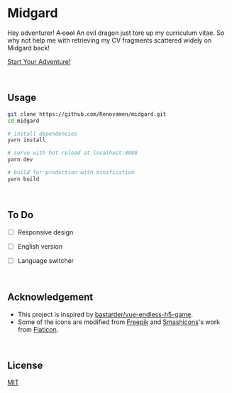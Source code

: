 # Midgard

Hey adventurer! ~~A cool~~ An evil dragon just tore up my curriculum vitae. So why not help me with retrieving my CV fragments scattered widely on Midgard back!

[Start Your Adventure!](http://midgard.renovamen.ink)

&nbsp;

## Usage

```bash
git clone https://github.com/Renovamen/midgard.git
cd midgard

# install dependencies
yarn install

# serve with hot reload at localhost:8080
yarn dev

# build for production with minification
yarn build
```

&nbsp;

## To Do

- [ ] Responsive design
- [ ] English version
- [ ] Language switcher


&nbsp;

## Acknowledgement

- This project is inspired by [bastarder/vue-endless-h5-game](https://github.com/bastarder/vue-endless-h5-game).
- Some of the icons are modified from [Freepik](https://www.flaticon.com/authors/freepik) and [Smashicons](https://www.flaticon.com/authors/smashicons)'s work from [Flaticon](www.flaticon.com).


&nbsp;

## License

[MIT](LICENSE)